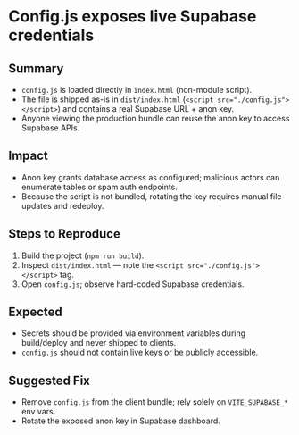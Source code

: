 # Config.js exposes live Supabase credentials

## Summary
- `config.js` is loaded directly in `index.html` (non-module script).
- The file is shipped as-is in `dist/index.html` (`<script src="./config.js"></script>`) and contains a real Supabase URL + anon key.
- Anyone viewing the production bundle can reuse the anon key to access Supabase APIs.

## Impact
- Anon key grants database access as configured; malicious actors can enumerate tables or spam auth endpoints.
- Because the script is not bundled, rotating the key requires manual file updates and redeploy.

## Steps to Reproduce
1. Build the project (`npm run build`).
2. Inspect `dist/index.html` — note the `<script src="./config.js"></script>` tag.
3. Open `config.js`; observe hard-coded Supabase credentials.

## Expected
- Secrets should be provided via environment variables during build/deploy and never shipped to clients.
- `config.js` should not contain live keys or be publicly accessible.

## Suggested Fix
- Remove `config.js` from the client bundle; rely solely on `VITE_SUPABASE_*` env vars.
- Rotate the exposed anon key in Supabase dashboard.
